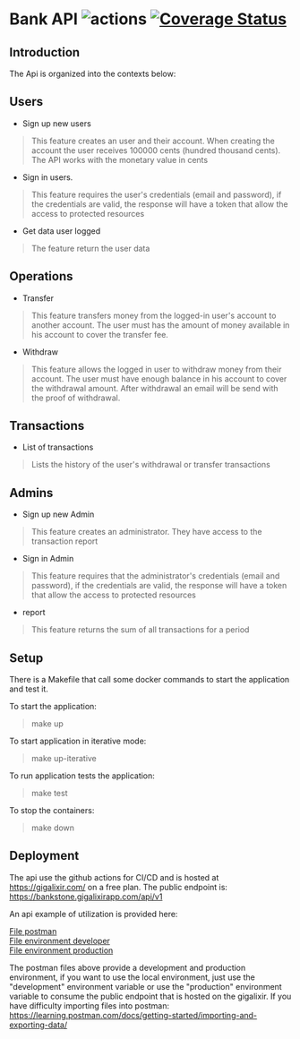
# Bank API ![actions](https://github.com/richardherald/bank_api/workflows/actions/badge.svg) [![Coverage Status](https://coveralls.io/repos/github/richardherald/bank_api/badge.svg?branch=master)](https://coveralls.io/github/richardherald/bank_api?branch=master)

## Introduction

The Api is organized into the contexts below:

## Users

- Sign up new users
> This feature creates an user and their account. When creating the account the user receives 100000 cents (hundred thousand cents). The API works with the monetary value in cents
- Sign in users.
> This feature requires the user's credentials (email and password), if the credentials are valid, the response will have a token that allow the access to protected resources
- Get data user logged
> The feature return the user data

## Operations

- Transfer
> This feature transfers money from the logged-in user's account to another account. The user must has the amount of money available in his account to cover the transfer fee.
- Withdraw
> This feature allows the logged in user to withdraw money from their account. The user must have enough balance in his account to cover the withdrawal amount. After withdrawal an email will be send with the proof of withdrawal.

## Transactions

- List of transactions
> Lists the history of the user's withdrawal or transfer transactions

## Admins

- Sign up new Admin
> This feature creates an administrator. They have access to the transaction report
- Sign in Admin
> This feature requires that the administrator's credentials (email and password), if the credentials are valid, the response will have a token that allow the access to protected resources
- report
> This feature returns the sum of all transactions for a period

## Setup

There is a Makefile that call some docker commands to start the application and test it.

To start the application:
> make up

To start application in iterative mode:
> make up-iterative

To run application tests the application:
> make test

To stop the containers:
> make down

## Deployment

The api use the github actions for CI/CD and is hosted at https://gigalixir.com/ on a free plan.
The public endpoint is: https://bankstone.gigalixirapp.com/api/v1

An api example of utilization is provided here:

[File postman](https://github.com/richardherald/bank_api/blob/master/postman/postman.json)\
[File environment developer](https://github.com/richardherald/bank_api/blob/master/postman/development.postman_environment.json)\
[File environment production](https://github.com/richardherald/bank_api/blob/master/postman/production.postman_environment.json)

The postman files above provide a development and production environment, if you want to use the local environment, just use the "development" environment variable or use the "production" environment variable to consume the public endpoint that is hosted on the gigalixir. If you have difficulty importing files into postman: https://learning.postman.com/docs/getting-started/importing-and-exporting-data/
